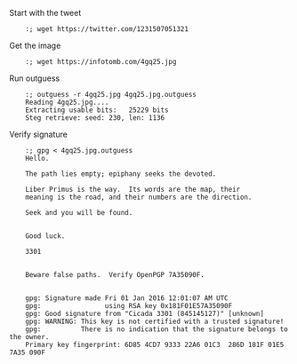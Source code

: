 
Start with the tweet

        :; wget https://twitter.com/1231507051321

Get the image

        :; wget https://infotomb.com/4gq25.jpg

Run outguess

        :; outguess -r 4gq25.jpg 4gq25.jpg.outguess
        Reading 4gq25.jpg....
        Extracting usable bits:   25229 bits
        Steg retrieve: seed: 230, len: 1136


Verify signature

        :; gpg < 4gq25.jpg.outguess
        Hello.

        The path lies empty; epiphany seeks the devoted.

        Liber Primus is the way.  Its words are the map, their
        meaning is the road, and their numbers are the direction.

        Seek and you will be found.


        Good luck.

        3301


        Beware false paths.  Verify OpenPGP 7A35090F.


        gpg: Signature made Fri 01 Jan 2016 12:01:07 AM UTC
        gpg:                using RSA key 0x181F01E57A35090F
        gpg: Good signature from "Cicada 3301 (845145127)" [unknown]
        gpg: WARNING: This key is not certified with a trusted signature!
        gpg:          There is no indication that the signature belongs to the owner.
        Primary key fingerprint: 6D85 4CD7 9333 22A6 01C3  286D 181F 01E5 7A35 090F

